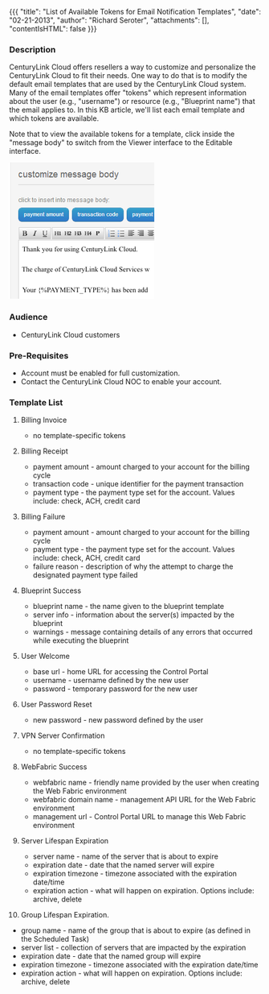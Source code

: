 {{{
  "title": "List of Available Tokens for Email Notification Templates",
  "date": "02-21-2013",
  "author": "Richard Seroter",
  "attachments": [],
  "contentIsHTML": false
}}}

### Description
CenturyLink Cloud offers resellers a way to customize and personalize the CenturyLink Cloud to fit their needs. One way to do that is to modify the default email templates that are used by the CenturyLink Cloud system. Many of the email templates offer "tokens" which represent information about the user (e.g., "username") or resource (e.g., "Blueprint name") that the email applies to. In this KB article, we'll list each email template and which tokens are available.

Note that to view the available tokens for a template, click inside the "message body" to switch from the Viewer interface to the Editable interface.

![Notification Templates](../images/email-token-templates.png)

### Audience
* CenturyLink Cloud customers

### Pre-Requisites
* Account must be enabled for full customization.
* Contact the CenturyLink Cloud NOC to enable your account.

### Template List
1. Billing Invoice
   * no template-specific tokens

2. Billing Receipt
   * payment amount - amount charged to your account for the billing cycle
   * transaction code - unique identifier for the payment transaction
   * payment type - the payment type set for the account. Values include: check, ACH, credit card

3. Billing Failure
   * payment amount - amount charged to your account for the billing cycle
   * payment type - the payment type set for the account. Values include: check, ACH, credit card
   * failure reason - description of why the attempt to charge the designated payment type failed

4. Blueprint Success
   * blueprint name - the name given to the blueprint template
   * server info - information about the server(s) impacted by the blueprint
   * warnings - message containing details of any errors that occurred while executing the blueprint

5. User Welcome
   * base url - home URL for accessing the Control Portal
   * username - username defined by the new user
   * password - temporary password for the new user

6. User Password Reset
   * new password - new password defined by the user

7. VPN Server Confirmation
   * no template-specific tokens

8. WebFabric Success
   * webfabric name - friendly name provided by the user when creating the Web Fabric environment
   * webfabric domain name - management API URL for the Web Fabric environment
   * management url - Control Portal URL to manage this Web Fabric environment

9. Server Lifespan Expiration
   * server name - name of the server that is about to expire
   * expiration date - date that the named server will expire
   * expiration timezone - timezone associated with the expiration date/time
   * expiration action - what will happen on expiration. Options include: archive, delete

10. Group Lifespan Expiration.
   * group name - name of the group that is about to expire (as defined in the Scheduled Task)
   * server list - collection of servers that are impacted by the expiration
   * expiration date - date that the named group will expire
   * expiration timezone - timezone associated with the expiration date/time
   * expiration action - what will happen on expiration. Options include: archive, delete
